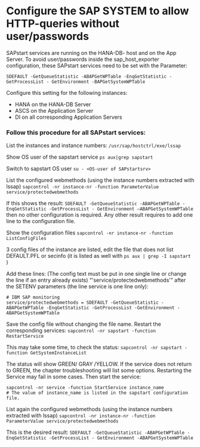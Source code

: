 # Configure the SAP SYSTEM to allow HTTP-queries without user/passwords

SAPstart services are running on the HANA-DB- host and on the App Server.
To avoid user/passwords inside the sap_host_exporter configuration,
these SAPstart services need to be set with the Parameter:

```
SDEFAULT -GetQueueStatistic -ABAPGetWPTable -EnqGetStatistic -GetProcessList - GetEnvironment -BAPGetSystemWPTable
```

Configure this setting for the following instances:
- HANA on the HANA-DB Server
- ASCS on the Application Server
- DI on all corresponding Application Servers

### Follow this procedure for all SAPstart services:

List the instances and instance numbers:
`/usr/sap/hostctrl/exe/lssap`

Show OS user of the sapstart service
`ps aux|grep sapstart`

Switch to sapstart OS user
`su - <OS-user of SAPstartsrv>`<OS-user of SAPstartsrv>

List the configured webmethods (using the instance numbers extracted with lssap)
`sapcontrol -nr instance-nr -function ParameterValue service/protectedwebmethods`

If this shows the result:
`SDEFAULT -GetQueueStatistic -ABAPGetWPTable -EnqGetStatistic -GetProcessList - GetEnvironment –ABAPGetSystemWPTable`
then no other configuration is required.
Any other result requires to add one line to the configuration file.

Show the configuration files
`sapcontrol -nr instance-nr -function ListConfigFiles`

3 config files of the instance are listed,
edit the file that does not list DEFAULT.PFL or secinfo
(it is listed as well with `ps aux | grep -I sapstart `)

Add these lines:
(The config text must be put in one single line or change the line if an entry already exists)
“'service/protectedwebmethods'” after the SETENV parameters (the line service is one line only):

```
# IBM SAP monitoring
service/protectedwebmethods = SDEFAULT -GetQueueStatistic -ABAPGetWPTable -EnqGetStatistic -GetProcessList -GetEnvironment -ABAPGetSystemWPTable
```

Save the config file without changing the file name.
Restart the corresponding services:
`sapcontrol -nr sapstart -function RestartService`

This may take some time, to check the status:
`sapcontrol -nr sapstart -function GetSystemInstanceList`

The status will show GREEN/ GRAY /YELLOW.
If the service does not return to GREEN, the chapter troubleshooting will list some options.
Restarting the Service may fail in some cases.
Then start the service:

```
sapcontrol -nr service -function StartService instance_name
# The value of instance_name is listed in the sapstart configuration file.
```

List again the configured webmethods (using the instance numbers extracted with lssap)
`sapcontrol -nr instance-nr -function ParameterValue service/protectedwebmethods`

This is the desired result:
`SDEFAULT -GetQueueStatistic -ABAPGetWPTable -EnqGetStatistic -GetProcessList - GetEnvironment -ABAPGetSystemWPTable`
